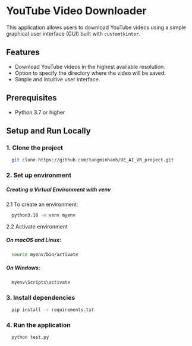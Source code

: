 # YouTube Video Downloader

This application allows users to download YouTube videos using a simple graphical user interface (GUI) built with `customtkinter`.

## Features

- Download YouTube videos in the highest available resolution.
- Option to specify the directory where the video will be saved.
- Simple and intuitive user interface.

## Prerequisites

- Python 3.7 or higher

## Setup and Run Locally

### 1. Clone the project 

```bash
  git clone https://github.com/tangminhanh/UE_AI_VR_project.git
```
### 2. Set up environment
##### Creating a Virtual Environment with venv
2.1 To create an environment:
```bash
  python3.10 -m venv myenv
```
2.2 Activate environment
##### On macOS and Linux:
```bash
  source myenv/bin/activate
```
##### On Windows:
```bash
  myenv\Scripts\activate
```

### 3. Install dependencies
```bash
  pip install -r requirements.txt
```
### 4. Run the application
```bash
  python test.py
```